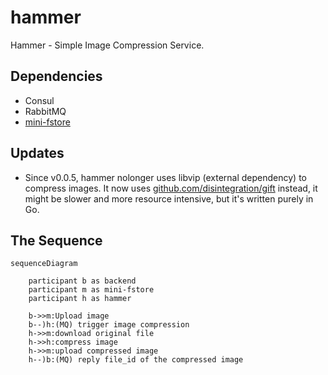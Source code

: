 # hammer

Hammer - Simple Image Compression Service.

## Dependencies

- Consul
- RabbitMQ
- [mini-fstore](https://github.com/curtisnewbie/mini-fstore)

## Updates

- Since v0.0.5, hammer nolonger uses libvip (external dependency) to compress images. It now uses [github.com/disintegration/gift](https://github.com/disintegration/gift) instead, it might be slower and more resource intensive, but it's written purely in Go.

## The Sequence

```mermaid
sequenceDiagram

    participant b as backend
    participant m as mini-fstore
    participant h as hammer

    b->>m:Upload image
    b--)h:(MQ) trigger image compression
    h->>m:download original file
    h->>h:compress image
    h->>m:upload compressed image
    h--)b:(MQ) reply file_id of the compressed image
```